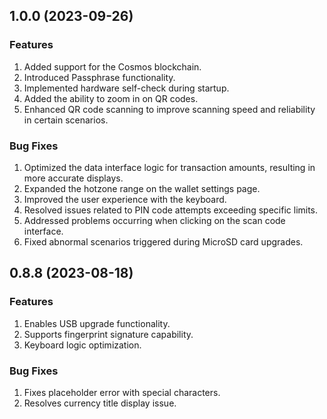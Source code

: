 ## 1.0.0 (2023-09-26)

### Features

1. Added support for the Cosmos blockchain.
2. Introduced Passphrase functionality.
3. Implemented hardware self-check during startup.
4. Added the ability to zoom in on QR codes.
5. Enhanced QR code scanning to improve scanning speed and reliability in certain scenarios.

### Bug Fixes

1. Optimized the data interface logic for transaction amounts, resulting in more accurate displays.
2. Expanded the hotzone range on the wallet settings page.
3. Improved the user experience with the keyboard.
4. Resolved issues related to PIN code attempts exceeding specific limits.
5. Addressed problems occurring when clicking on the scan code interface.
6. Fixed abnormal scenarios triggered during MicroSD card upgrades.


## 0.8.8 (2023-08-18)

### Features

1. Enables USB upgrade functionality.
2. Supports fingerprint signature capability.
3. Keyboard logic optimization.

### Bug Fixes

1. Fixes placeholder error with special characters.
2. Resolves currency title display issue.
